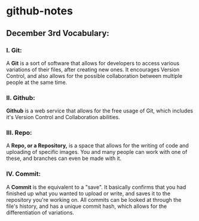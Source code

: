# github-notes

## December 3rd Vocabulary:

### I. Git:
  A **Git** is a sort of software that allows for developers to access various variations of their files, after creating new ones. It encourages Version Control, and also allows for the possible collaboration between multiple people at the same time.

### II. Github:
  **Github** is a web service that allows for the free usage of Git, which includes it's Version Control and Collaboration abilities.

### III. Repo:
  A **Repo, or a Repository,** is a space that allows for the writing of code and uploading of specific images. You and many people can work with one of these, and branches can even be made with it. 

### IV. Commit:
  A **Commit** is the equivalent to a "save". It basically confirms that you had finished up what you wanted to upload or write, and saves it to the repository you're working on. All commits can be looked at through the file's history, and has a unique commit hash, which allows for the differentiation of variations. 
